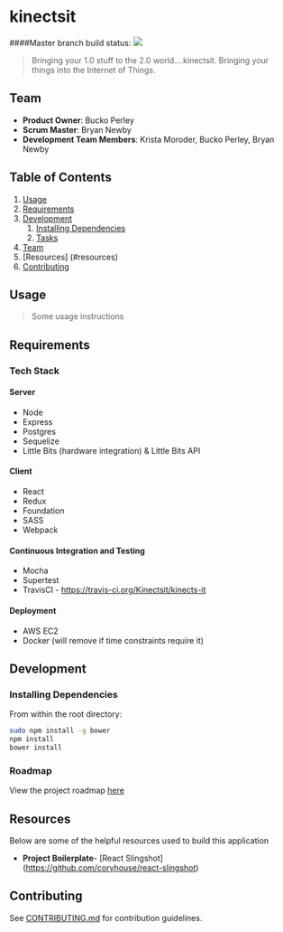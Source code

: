 # kinectsit       

####Master branch build status: ![](https://travis-ci.org/Kinectsit/kinects-it.svg?branch=master)

> Bringing your 1.0 stuff to the 2.0 world....kinectsit.
> Bringing your things into the Internet of Things.
> 

## Team

  - __Product Owner__: Bucko Perley
  - __Scrum Master__: Bryan Newby
  - __Development Team Members__: Krista Moroder, Bucko Perley, Bryan Newby

## Table of Contents

1. [Usage](#Usage)
1. [Requirements](#requirements)
1. [Development](#development)
    1. [Installing Dependencies](#installing-dependencies)
    1. [Tasks](#tasks)
1. [Team](#team)
1. [Resources] (#resources)
1. [Contributing](#contributing)

## Usage 

> Some usage instructions

## Requirements

### Tech Stack

#### Server
- Node 
- Express
- Postgres
- Sequelize
- Little Bits (hardware integration) & Little Bits API

#### Client
- React 
- Redux 
- Foundation 
- SASS
- Webpack

#### Continuous Integration and Testing
- Mocha
- Supertest
- TravisCI - https://travis-ci.org/Kinectsit/kinects-it

#### Deployment
- AWS EC2 
- Docker (will remove if time constraints require it)

## Development

### Installing Dependencies

From within the root directory:

```sh
sudo npm install -g bower
npm install
bower install
```

### Roadmap

View the project roadmap [here](LINK_TO_PROJECT_ISSUES)

## Resources
Below are some of the helpful resources used to build this application
- __Project Boilerplate__- [React Slingshot] (https://github.com/coryhouse/react-slingshot)

## Contributing

See [CONTRIBUTING.md](CONTRIBUTING.md) for contribution guidelines.
